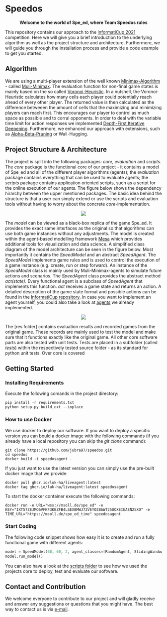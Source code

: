 # Speedos 

**<p align="center">Welcome to the world of Spe_ed, where Team Speedos rules</p>**

This repository contains our approach to the [InformatiCup 2021](https://github.com/informatiCup/InformatiCup2021) competition. Here we will give you a brief introduction to the underlying algorithm as well as the project structure and architecture. Furthermore, we will guide you through the installation process and provide a code example to get you started.

## Algorithm

We are using a multi-player extension of the well known [Minimax-Algorithm](https://en.wikipedia.org/wiki/Minimax) - called [Muli-Minimax](https://link.springer.com/chapter/10.1007/978-3-030-35288-2_4). The evaluation function for non-final game states is mainly based on the so called [Voronoi-Heuristic](https://www.a1k0n.net/2010/03/04/google-ai-postmortem.html). In a nutshell, the Voronoi-Heuristic calculates how many cells each player could potentially reach ahead of every other player. The returned value is then calculated as the difference betweeen the amount of cells that the maximizing and minimizing players can reach first. This encourages our player to control as much space as possible and to corral opponents. In order to deal with the variable time limit for action responses we implemented [Depth-First Iterative Deepening](https://en.wikipedia.org/wiki/Iterative_deepening_depth-first_search). Furthermore, we enhanced our approach with extensions, such as [Alpha-Beta-Pruning](https://en.wikipedia.org/wiki/Alpha%E2%80%93beta_pruning) or Wall-Hugging.

## Project Structure & Architecture

The project is split into the following packages: *core*, *evaluation* and *scripts*. The *core* package is the functional core of our project - it contains a model of Spe_ed and all of the different player algorithms (agents); the *evaluation* package contains everything that can be used to evaluate agents; the *scripts* package contains application oriented scripts, such as a script for the online execution of our agents. The figure below shows the dependency hirarchy between the upper mentioned packages. The basic idea behind the structure is that a user can simply extend or use the scripts and evaluation tools without having to worry about the concrete *core*-implementation.

<p align="center"><img src="https://user-images.githubusercontent.com/72612967/115119802-8afc9d80-9faa-11eb-83df-6a6872fc4228.png" /></p>

The *model* can be viewed as a black-box replica of the game Spe_ed. It provides the exact same interfaces as the original so that algorithms can use both game instances without any adjustments. The model is created within the agent-based modelling framework [Mesa](https://mesa.readthedocs.io/en/master/) which provides additional tools for visualization and data science. A simplified class diagram of the model architecture can be seen in the figure below. Most importantly it contains the *SpeedModel* and an abstract *SpeedAgent*. The *SpeedModel* implements game rules and is used to control the execution of a game instance (e.g. create, run or step forward). An instance of the *SpeedModel* class is mainly used by Muli-Minimax-agents to simulate future actions and scenarios. The *SpeedAgent* class provides the abstract method *act(state)*. Every functional agent is a subclass of *SpeedAgent* that implements this function. *act* receives a game state and returns an action. A detailed description of the game state format and possible actions can be found in the [InformatiCup repository](https://github.com/informatiCup/InformatiCup2021). In case you want to implement an agent yourself, you could also take a look at [agents](https://github.com/jubra97/speedos/blob/Readme/src/core/agents.py) we already implemented.

<p align="center"><img src="https://user-images.githubusercontent.com/72612967/115124512-f3f00f80-9fc2-11eb-947a-0dd8c7e343ea.png" /></p>

The [res folder] contains evaluation results and recorded games from the original game. These records are mainly used to test the model and make sure that it functions exactly like the original game. All other core software parts are also tested with unit tests. Tests are placed in a subfolder (called *tests*) within the respectively tested source folder - as its standard for python unit tests. Over  core is covered 


## Getting Started

### Installing Requirements

Execute the following comands in the project directory:
```shell
pip install -r requirements.txt
python setup.py build_ext --inplace
```

### How to use Docker

We use docker to deploy our software. If you want to deploy a specific version you can bould a docker image with the following commands (if you already have a local repository you can skip the *git clone* command):
```shell
git clone https://github.com/jubra97/speedos.git
cd speedos
docker build -t speedosagent .
```

If you just want to use the latest version you can simply use the pre-built docker image that we provide:
```shell
docker pull ghcr.io/luk-ha/liveagent:latest
docker tag ghcr.io/luk-ha/liveagent:latest speedosagent
```

To start the docker container execute the following commands:
```shell
docker run -e URL="wss://msoll.de/spe_ed" -e KEY="IXT57ZEJMO6VFKF3KBZFB4LSEXBMWJ72VEYO2B6WT25UOXEIEAEN25XO" -e TIME_URL="https://msoll.de/spe_ed_time" speedosagent
```

### Start Coding

The following code snippet shows how easy it is to create and run a fully functional game with different agents:
```python
model = SpeedModel(60, 60, 2, agent_classes=[RandomAgent, SlidingWindowVoronoiMultiMiniMaxAgent], verbose=True)
model.run_model()
```
You can also have a look at the [scripts folder](https://github.com/jubra97/speedos/tree/main/src/scripts) to see how we used the projects core to deploy, test and evaluate our software.

## Contact and Contribution

We welcome everyone to contribute to our project and will gladly receive and answer any suggestions or questions that you might have. The best way to contact us is via [e-mail](mailto:maximilian.demmler@student.uni-augsburg.de).
